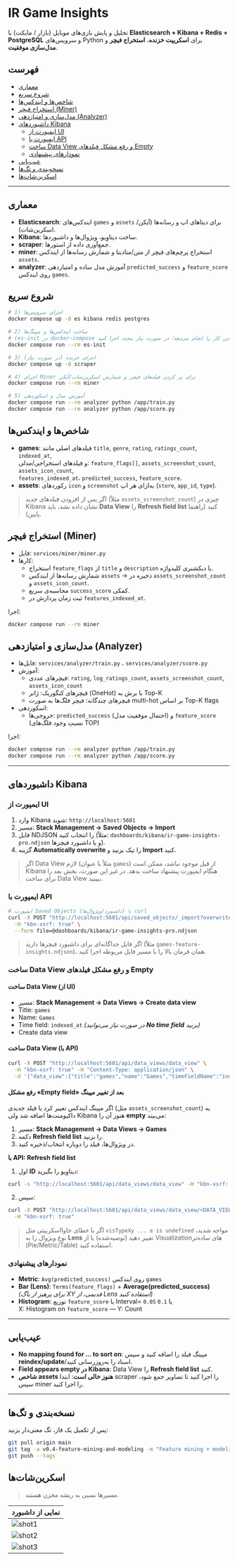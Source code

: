 <!-- ./README.md -->
# IR Game Insights

تحلیل و پایش بازی‌های موبایل (بازار / مایکت) با **Elasticsearch + Kibana + Redis + PostgreSQL** و سرویس‌های Python برای **اسکریپت خزنده**، **استخراج فیچر** و **مدل‌سازی موفقیت**.

## فهرست
- [معماری](#معماری)
- [شروع سریع](#شروع-سریع)
- [شاخص‌ها و ایندکس‌ها](#شاخصها-و-ایندکسها)
- [استخراج فیچر (Miner)](#استخراج-فیچر-miner)
- [مدل‌سازی و امتیازدهی (Analyzer)](#مدلسازی-و-امتیازدهی-analyzer)
- [داشبوردهای Kibana](#داشبوردهای-kibana)
  - [ایمپورت از UI](#ایمپورت-از-ui)
  - [ایمپورت با API](#ایمپورت-با-api)
  - [ساخت Data View و رفع مشکل فیلدهای Empty](#ساخت-data-view-و-رفع-مشکل-فیلدهای-empty)
  - [نمودارهای پیشنهادی](#نمودارهای-پیشنهادی)
- [عیب‌یابی](#عیبیابی)
- [نسخه‌بندی و تگ‌ها](#نسخهبندی-و-تگها)
- [اسکرین‌شات‌ها](#اسکرینشاتها)

---

## معماری
- **Elasticsearch**: ایندکس‌های `games` و `assets` برای دیتاهای اپ و رسانه‌ها (آیکن/اسکرین‌شات).  
- **Kibana**: ساخت دیتاوِیو، ویژوال‌ها و داشبوردها.  
- **scraper**: جمع‌آوری داده از استورها.  
- **miner**: استخراج پرچم‌های فیچر از متن/متادیتا و شمارش رسانه‌ها از ایندکس `assets`.  
- **analyzer**: آموزش مدل ساده و امتیازدهی `predicted_success` و `feature_score` روی ایندکس `games`.

## شروع سریع
```bash
# 1) اجرای سرویس‌ها
docker compose up -d es kibana redis postgres

# 2) ساخت ایندکس‌ها و مپینگ‌ها
# (es-init در docker-compose این کار را انجام می‌دهد؛ در صورت نیاز مجدد اجرا کنید)
docker compose run --rm es-init

# 3) اجرای خزنده (در صورت نیاز)
docker compose up -d scraper

# 4) اجرای Miner برای پر کردن فیلدهای فیچر و شمارش اسکرین‌شات/آیکن
docker compose run --rm miner

# 5) آموزش مدل و اسکوردهی
docker compose run --rm analyzer python /app/train.py
docker compose run --rm analyzer python /app/score.py
```

## شاخص‌ها و ایندکس‌ها
- **games**: فیلدهای اصلی مانند `title`, `genre`, `rating`, `ratings_count`, `indexed_at`,  
  و فیلدهای استخراجی/مدلی: `feature_flags[]`, `assets_screenshot_count`, `assets_icon_count`,  
  `features_indexed_at`، `predicted_success`, `feature_score`.
- **assets**: رکوردهای `icon` و `screenshot` به‌ازای هر اپ (`store`, `app_id`, `type`).

> اگر پس از افزودن فیلدهای جدید (مثلاً `assets_screenshot_count`) چیزی در Kibana نشان داده نشد،
> باید **Data View** را **Refresh field list** کنید (راهنما پایین).

## استخراج فیچر (Miner)
- فایل: `services/miner/miner.py`
- کارها:
  - استخراج `feature_flags` از `title` و `description` با دیکشنری کلیدواژه.
  - شمارش رسانه‌ها از ایندکس `assets` → ذخیره در `assets_screenshot_count` و `assets_icon_count`.
  - محاسبه‌ی سریع `success_score` کمکی.
  - ثبت زمان پردازش در `features_indexed_at`.

اجرا:
```bash
docker compose run --rm miner
```

## مدل‌سازی و امتیازدهی (Analyzer)
- فایل‌ها: `services/analyzer/train.py` ، `services/analyzer/score.py`
- آموزش:
  - فیچرهای عددی: `rating`, `log_ratings_count`, `assets_screenshot_count`, `assets_icon_count`
  - فیچرهای کتگوریک: ژانر (OneHot) با برش به Top-K
  - فیچرهای چندگانه: فیچر فلگ‌ها به صورت multi-hot بر اساس Top-K flags
- اسکوردهی:
  - خروجی‌ها: `predicted_success` (احتمال موفقیت مدل) و `feature_score` (نسبتِ وجود فلگ‌های TOP)

اجرا:
```bash
docker compose run --rm analyzer python /app/train.py
docker compose run --rm analyzer python /app/score.py
```

---

## داشبوردهای Kibana

### ایمپورت از UI
1. وارد Kibana شوید: `http://localhost:5601`
2. مسیر: **Stack Management → Saved Objects → Import**
3. فایل NDJSON را انتخاب کنید (مثلاً: `dashboards/kibana/ir-game-insights-pro.ndjson` و یا داشبورد فیچرها).
4. گزینه **Automatically overwrite** را تیک بزنید و **Import** کنید.

> اگر Data View لازم (مثلاً با عنوان `games`) از قبل موجود نباشد، ممکن است Kibana هنگام ایمپورت پیشنهاد ساخت بدهد.
> در غیر این صورت، بخش بعد را برای ساخت Data View ببینید.

### ایمپورت با API
```bash
# ایمپورت Saved Objects (داشبورد/ویژوال‌ها) با curl
curl -X POST "http://localhost:5601/api/saved_objects/_import?overwrite=true" \
  -H "kbn-xsrf: true" \
  --form file=@dashboards/kibana/ir-game-insights-pro.ndjson
```

> اگر فایل جداگانه‌ای برای داشبورد فیچرها دارید (مثلاً `games-feature-insights.ndjson`)،
> همان فرمان بالا را با مسیر فایل مربوطه اجرا کنید.

### ساخت Data View و رفع مشکل فیلدهای Empty

#### ساخت Data View (از UI)
- مسیر: **Stack Management → Data Views → Create data view**
- Title: `games`
- Name: `Games`
- Time field: `indexed_at`  *(در صورت نیاز می‌توانید **No time field** بزنید)*
- Create data view

#### ساخت Data View (با API)
```bash
curl -X POST "http://localhost:5601/api/data_views/data_view" \
  -H "kbn-xsrf: true" -H "Content-Type: application/json" \
  -d '{"data_view":{"title":"games","name":"Games","timeFieldName":"indexed_at"}}'
```

#### رفع مشکل «Empty field» بعد از تغییر مپینگ
اگر مپینگ ایندکس تغییر کرد یا فیلد جدیدی (مثل `assets_screenshot_count`) به داکیومنت‌ها اضافه شد
ولی Kibana هنوز آن را **empty** می‌بیند:
1. مسیر: **Stack Management → Data Views → Games**
2. دکمه **Refresh field list** را بزنید.
3. در ویژوال‌ها، فیلد را دوباره انتخاب/ذخیره کنید.

**با API: Refresh field list**
1) اول **ID** دیتاوِیو را بگیرید:
```bash
curl -s "http://localhost:5601/api/data_views/data_view" -H "kbn-xsrf: true" | jq .
```
2) سپس:
```bash
curl -X POST "http://localhost:5601/api/data_views/data_view/<DATA_VIEW_ID>/fields/refresh" \
  -H "kbn-xsrf: true"
```

> اگر با خطای جاوااسکریپتی مثل `visTypeXy ... e is undefined` مواجه شدید،
> نوع ویژوال را به **Lens** تغییر دهید (توصیه‌شده) یا از Visualization‌های ساده‌تر (Pie/Metric/Table) استفاده کنید.

### نمودارهای پیشنهادی
- **Metric**: `Avg(predicted_success)` روی ایندکس `games`
- **Bar (Lens)**: `Terms(feature_flags)` + **Average(predicted_success)**  
  *(برای پرهیز از باگ XY قدیمی، از Lens استفاده کنید)*
- **Histogram**: توزیع `feature_score` با Interval= `0.05` یا `0.1`  
  X: Histogram on `feature_score` — Y: Count

---

## عیب‌یابی
- **No mapping found for ... to sort on**: مپینگ فیلد را اضافه کنید و سپس **reindex/update**/اسناد را به‌روزرسانی کنید.  
- **Field appears empty در Kibana**: Data View را **Refresh field list** کنید.  
- **شاخص assets هنوز خالی است**: ابتدا scraper را اجرا کنید تا تصاویر جمع شود، سپس miner را اجرا کنید.

---

## نسخه‌بندی و تگ‌ها
پس از تکمیل یک فاز، تگ معنی‌دار بزنید:
```bash
git pull origin main
git tag -a v0.4-feature-mining-and-modeling -m "Feature mining + modeling (+ Kibana dashboards)"
git push --tags
```


## اسکرین‌شات‌ها

> مسیرها نسبی به ریشه مخزن هستند.

| نمایی از داشبورد |
| --- |
| ![shot1](asserts/screenshots/shot1.png) |
| ![shot2](asserts/screenshots/shot2.png) |
| ![shot3](asserts/screenshots/shot3.png) |

